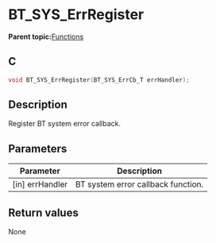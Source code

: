 # BT\_SYS\_ErrRegister

**Parent topic:**[Functions](GUID-BCD34C15-EAC6-45F0-97B7-E2EBA942CFEE.md)

## C

```c
void BT_SYS_ErrRegister(BT_SYS_ErrCb_T errHandler);
```

## Description

Register BT system error callback.

## Parameters

|Parameter|Description|
|---------|-----------|
|\[in\] errHandler|BT system error callback function.|

## Return values

None

